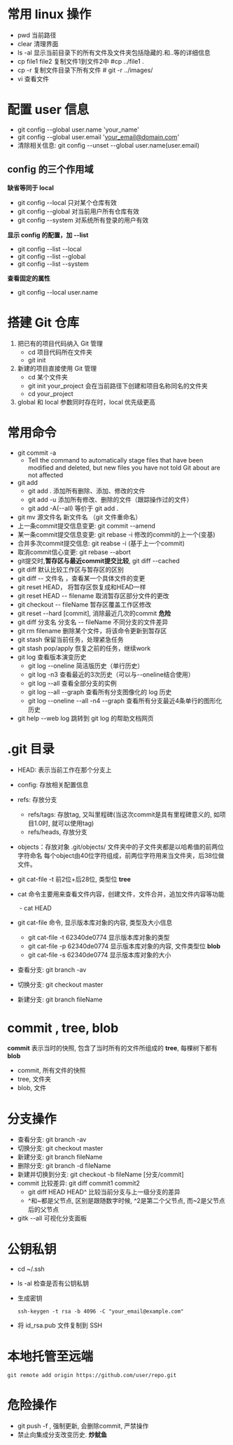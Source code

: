 # 常用 linux 操作
- pwd 当前路径
- clear 清理界面
- ls -al 显示当前目录下的所有文件及文件夹包括隐藏的.和..等的详细信息
- cp file1 file2 复制文件1到文件2中 #cp ../file1 .
- cp -r 复制文件目录下所有文件 # git -r ../images/
- vi 查看文件
# 配置 user 信息
- git config --global user.name 'your_name'
- git config --global user.email 'your_email@domain.com'
- 清除相关信息: git config --unset --global user.name(user.email)

## config 的三个作用域

**缺省等同于 local**
- git config --local 只对某个仓库有效
- git config --global 对当前用户所有仓库有效
- git config --system 对系统所有登录的用户有效

**显示 config 的配置，加 --list**

- git config --list --local
- git config --list --global
- git config --list --system

**查看固定的属性**

- git config --local user.name

# 搭建 Git 仓库
1. 把已有的项目代码纳入 Git 管理
    - cd 项目代码所在文件夹
    - git init
2. 新建的项目直接使用 Git 管理
    - cd 某个文件夹
    - git init your_project 会在当前路径下创建和项目名称同名的文件夹
    - cd your_project
3. global 和 local 参数同时存在时，local 优先级更高

# 常用命令
- git commit -a
    - Tell the command to automatically stage files that have been modified and deleted, but new files you have not told Git about are not affected
- git add
    - git add . 添加所有删除、添加、修改的文件
    - git add -u 添加所有修改、删除的文件（跟踪操作过的文件）
    - git add -A(--all) 等价于 git add .
- git mv 源文件名 新文件名 （git 文件重命名）
- 上一条commit提交信息变更: git commit --amend 
- 某一条commit提交信息变更: git rebase -i 修改的commit的上一个(变基)
- 合并多次commit提交信息: git reabse -i (基于上一个commit)
- 取消commit信心变更: git rebase --abort
- git提交时,**暂存区与最近commit提交比较**, git diff --cached
- git diff 默认比较工作区与暂存区的区别
- git diff -- 文件名 ，查看某一个具体文件的变更
- git reset HEAD， 将暂存区恢复成和HEAD一样
- git reset HEAD -- filename  取消暂存区部分文件的更改
- git checkout -- fileName 暂存区覆盖工作区修改
- git reset --hard [commit], 消除最近几次的commit **危险**
- git diff 分支名 分支名 -- fileName 不同分支的文件差异
- git rm filename 删除某个文件，将该命令更新到暂存区
- git stash 保留当前任务，处理紧急任务
- git stash pop/apply 恢复之前的任务，继续work
- git log 查看版本演变历史
  - git log --oneline 简洁版历史（单行历史）
  - git log -n3 查看最近的3次历史（可以与--oneline结合使用）
  - git log --all 查看全部分支的实例
  - git log --all --graph 查看所有分支图像化的 log 历史
  - git log --oneline --all -n4 --graph 查看所有分支最近4条单行的图形化历史
- git help --web log 跳转到 git log 的帮助文档网页

# .git 目录

- HEAD: 表示当前工作在那个分支上

- config: 存放相关配置信息

- refs: 存放分支
  - refs/tags: 存放tag, 又叫里程碑(当这次commit是具有里程碑意义的, 如项目1.0时, 就可以使用tag)
  - refs/heads, 存放分支

- objects：存放对象 .git/objects/ 文件夹中的子文件夹都是以哈希值的前两位字符命名 每个object由40位字符组成，前两位字符用来当文件夹，后38位做文件。
  
- git cat-file -t 前2位+后28位, 类型位 **tree**
  
- cat 命令主要用来查看文件内容，创建文件，文件合并，追加文件内容等功能

  ​	- cat HEAD

- git cat-file 命令, 显示版本库对象的内容, 类型及大小信息
  - git cat-file -t  62340de0774   显示版本库对象的类型
  - git cat-file -p  62340de0774 显示版本库对象的内容, 文件类型位 **blob**
  - git cat-file -s  62340de0774  显示版本库对象的大小

- 查看分支: git branch -av

- 切换分支: git checkout master

- 新建分支: git branch fileName

# commit , tree, blob

**commit** 表示当时的快照, 包含了当时所有的文件所组成的 **tree**, 每棵树下都有**blob**

- commit, 所有文件的快照
- tree, 文件夹
- blob, 文件

# 分支操作

- 查看分支: git branch -av
- 切换分支: git checkout master
- 新建分支: git branch fileName
- 删除分支: git branch -d fileName
- 新建并切换到分支: git checkout -b fileName [分支/commit]
- commit 比较差异: git diff commit1 commit2
  - git diff HEAD HEAD^ 比较当前分支与上一级分支的差异
  - ^和~都是父节点, 区别是跟随数字时候, ^2是第二个父节点, 而~2是父节点后的父节点
- gitk --all 可视化分支面板

# 公钥私钥

- cd ~/.ssh

- ls -al 检查是否有公钥私钥

- 生成密钥

  ```shell
  ssh-keygen -t rsa -b 4096 -C "your_email@example.com"
  ```

- 将 id_rsa.pub 文件复制到 SSH

# 本地托管至远端

```shell
git remote add origin https://github.com/user/repo.git
```

# 危险操作

- git push -f , 强制更新, 会删除commit, 严禁操作
- 禁止向集成分支改变历史. **炒鱿鱼**

